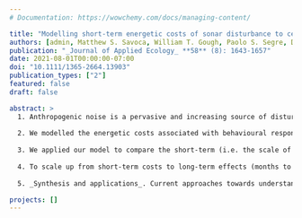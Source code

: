 ```yaml
---
# Documentation: https://wowchemy.com/docs/managing-content/

title: "Modelling short-term energetic costs of sonar disturbance to cetaceans using high-resolution foraging data"
authors: [admin, Matthew S. Savoca, William T. Gough, Paolo S. Segre, Danuta M. Wisniewska, David E. Cade, Jeremy A. Goldbogen]
publication: "_Journal of Applied Ecology_ **58** (8): 1643-1657"
date: 2021-08-01T00:00:00-07:00
doi: "10.1111/1365-2664.13903"
publication_types: ["2"]
featured: false
draft: false

abstract: >
  1. Anthropogenic noise is a pervasive and increasing source of disturbance to wildlife. Marine mammals exhibit behavioural and physiological responses to naval sonar and other sound sources. The lost foraging opportunities and elevated locomotor effort associated with sonar disturbance likely carry energetic costs, which may lead to population-level consequences.
  
  2. We modelled the energetic costs associated with behavioural responses using (a) empirical datasets of cetacean feeding rates and prey characteristics and (b) allometry of swimming performance and metabolic rates.
  
  3. We applied our model to compare the short-term (i.e. the scale of the disturbance response; hours to days) energetic costs of a variety of observed behavioural responses. Efficient foragers (e.g. baleen whales) incur a greater relative energetic cost for mild behavioural responses as compared to the most extreme observed response for larger odontocetes (e.g. beaked whales). Energetic costs are more sensitive to lost feeding opportunities than increased energy expenditure from elevated locomotor effort.
  
  4. To scale up from short-term costs to long-term effects (months to years), future research should address individuals’ capacity to compensate for energetic losses as well as energetic thresholds for demographic rates (survival, fecundity). We discuss how relative energetic costs correlate with species’ pace of life and the implications for conservation planning.
  
  5. _Synthesis and applications_. Current approaches towards understanding the Population Consequences of Disturbance (PCoD) often must rely on expert opinion due to data deficiency. Our model provides an empirical method for linking behaviour to energetics, which is critical for managers to make informed decisions on actions that may affect marine mammal species. Furthermore, our model is applicable to other forms of disturbance, such as vessel traffic or seismic exploration, and our scaling approach enables risk projections for understudied species.

projects: []
---
```

